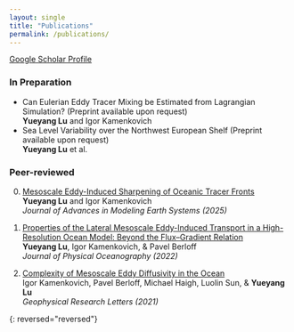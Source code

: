 ```yaml
---
layout: single
title: "Publications"
permalink: /publications/
---
```


[Google Scholar Profile](https://scholar.google.com/schhp?hl=en&as_sdt=0,10)

### In Preparation  
-  Can Eulerian Eddy Tracer Mixing be Estimated from Lagrangian Simulation? (Preprint available upon request) \
    **Yueyang Lu** and Igor Kamenkovich  
-  Sea Level Variability over the Northwest European Shelf (Preprint available upon request) \
    **Yueyang Lu** et al.

### Peer-reviewed
0.  [Mesoscale Eddy-Induced Sharpening of Oceanic Tracer Fronts][3]  
    **Yueyang Lu** and Igor Kamenkovich  
    *Journal of Advances in Modeling Earth Systems (2025)*
    
0.  [Properties of the Lateral Mesoscale Eddy-Induced Transport in a High-Resolution Ocean Model: Beyond the Flux–Gradient Relation][2]  
    **Yueyang Lu**, Igor Kamenkovich, & Pavel Berloff  
    *Journal of Physical Oceanography (2022)*  
    
0.  [Complexity of Mesoscale Eddy Diffusivity in the Ocean][1]  
    Igor Kamenkovich, Pavel Berloff, Michael Haigh, Luolin Sun, & **Yueyang Lu**  
    *Geophysical Research Letters (2021)*  
    
{: reversed="reversed"}

[mail]: mailto:yl24q@fsu.edu
[3]: /assets/documents/Lu_Kamenkovich2025.pdf
[2]: /assets/documents/Lu_et_al2022.pdf
[1]: /assets/documents/Kamenkovich_et_al2021.pdf
